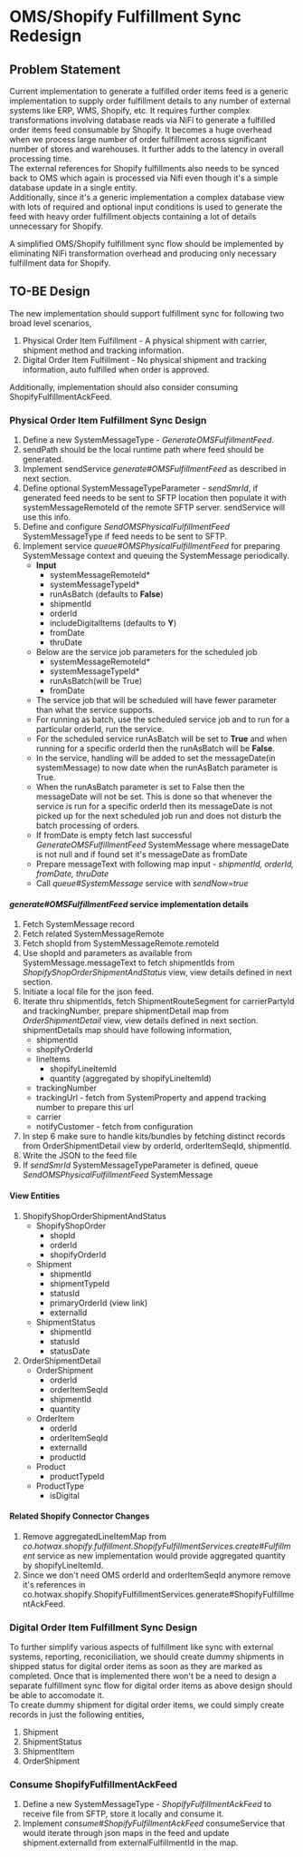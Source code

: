 # OMS/Shopify Fulfillment Sync Redesign

## Problem Statement
Current implementation to generate a fulfilled order items feed is a generic implementation to supply order fulfillment details to any number of external systems like ERP, WMS, Shopify, etc.
It requires further complex transformations involving database reads via NiFi to generate a fulfilled order items feed consumable by Shopify. It becomes a huge overhead when we process large number of order fulfillment across significant number of stores and warehouses.
It further adds to the latency in overall processing time.  
The external references for Shopify fulfillments also needs to be synced back to OMS which again is processed via Nifi even though it's a simple database update in a single entity.  
Additionally, since it's a generic implementation a complex database view with lots of required and optional input conditions is used to generate the feed with heavy order fulfillment objects containing a lot of details unnecessary for Shopify.  

A simplified OMS/Shopify fulfillment sync flow should be implemented by eliminating NiFi transformation overhead and producing only necessary fulfillment data for Shopify.

## TO-BE Design

The new implementation should support fulfillment sync for following two broad level scenarios,
1. Physical Order Item Fulfillment - A physical shipment with carrier, shipment method and tracking information.
2. Digital Order Item Fulfillment - No physical shipment and tracking information, auto fulfilled when order is approved.

Additionally, implementation should also consider consuming ShopifyFulfillmentAckFeed.

### Physical Order Item Fulfillment Sync Design
1. Define a new SystemMessageType - *GenerateOMSFulfillmentFeed*.
2. sendPath should be the local runtime path where feed should be generated.
3. Implement sendService *generate#OMSFulfillmentFeed* as described in next section.
4. Define optional SystemMessageTypeParameter - *sendSmrId*, if generated feed needs to be sent to SFTP location then populate it with systemMessageRemoteId of the remote SFTP server. sendService will use this info.
5. Define and configure *SendOMSPhysicalFulfillmentFeed* SystemMessageType if feed needs to be sent to SFTP.
6. Implement service *queue#OMSPhysicalFulfillmentFeed* for preparing SystemMessage context and queuing the SystemMessage periodically.
   - **Input**
     - systemMessageRemoteId*
     - systemMessageTypeId*
     - runAsBatch (defaults to **False**)
     - shipmentId
     - orderId
     - includeDigitalItems (defaults to **Y**)
     - fromDate
     - thruDate
   - Below are the service job parameters for the scheduled job
     - systemMessageRemoteId*
     - systemMessageTypeId*
     - runAsBatch(will be True)
     - fromDate
   - The service job that will be scheduled will have fewer parameter than what the service supports.
   - For running as batch, use the scheduled service job and to run for a particular orderId, run the service.
   - For the scheduled service runAsBatch will be set to **True** and when running for a specific orderId then the runAsBatch will be **False**.
   - In the service, handling will be added to set the messageDate(in systemMessage) to now date when the runAsBatch parameter is True.
   - When the runAsBatch parameter is set to False then the messageDate will not be set. This is done so that whenever 
     the service is run for a specific orderId then its messageDate is not picked up for the next scheduled job run and does not disturb the batch processing of orders.
   - If fromDate is empty fetch last successful *GenerateOMSFulfillmentFeed* SystemMessage where messageDate is not null and if found set it's messageDate as fromDate
   - Prepare messageText with following map input - *shipmentId, orderId, fromDate, thruDate*
   - Call *queue#SystemMessage* service with *sendNow=true*

#### *generate#OMSFulfillmentFeed* service implementation details
1. Fetch SystemMessage record
2. Fetch related SystemMessageRemote
3. Fetch shopId from SystemMessageRemote.remoteId
4. Use shopId and parameters as available from SystemMessage.messageText to fetch shipmentIds from *ShopifyShopOrderShipmentAndStatus* view, view details defined in next section.
5. Initiate a local file for the json feed.
6. Iterate thru shipmentIds, fetch ShipmentRouteSegment for carrierPartyId and trackingNumber, prepare shipmentDetail map from *OrderShipmentDetail* view, view details defined in next section. shipmentDetails map should have following information,
   - shipmentId
   - shopifyOrderId
   - lineItems
     - shopifyLineItemId
     - quantity (aggregated by shopifyLineItemId)
   - trackingNumber
   - trackingUrl - fetch from SystemProperty and append tracking number to prepare this url
   - carrier
   - notifyCustomer - fetch from configuration
7. In step 6 make sure to handle kits/bundles by fetching distinct records from OrderShipmentDetail view by orderId, orderItemSeqId, shipmentId.
8. Write the JSON to the feed file
9. If *sendSmrId* SystemMessageTypeParameter is defined, queue *SendOMSPhysicalFulfillmentFeed* SystemMessage

#### View Entities
1. ShopifyShopOrderShipmentAndStatus
   - ShopifyShopOrder
     - shopId
     - orderId
     - shopifyOrderId
   - Shipment
     - shipmentId
     - shipmentTypeId
     - statusId
     - primaryOrderId (view link)
     - externalId
   - ShipmentStatus
     - shipmentId
     - statusId
     - statusDate
2. OrderShipmentDetail
   - OrderShipment
     - orderId
     - orderItemSeqId
     - shipmentId
     - quantity
   - OrderItem
     - orderId
     - orderItemSeqId
     - externalId
     - productId
   - Product
     - productTypeId
   - ProductType
     - isDigital

#### Related Shopify Connector Changes
1. Remove aggregatedLineItemMap from *co.hotwax.shopify.fulfillment.ShopifyFulfillmentServices.create#Fulfillment* service as new implementation would provide aggregated quantity by shopifyLineItemId.
2. Since we don't need OMS orderId and orderItemSeqId anymore remove it's references in co.hotwax.shopify.ShopifyFulfillmentServices.generate#ShopifyFulfillmentAckFeed.

### Digital Order Item Fulfillment Sync Design
To further simplify various aspects of fulfillment like sync with external systems, reporting, reconiciliation, we should create dummy shipments in shipped status for digital order items as soon as they are marked as completed. Once that is implemented there won't be a need to design a separate fulfillment sync flow for digital order items as above design should be able to accomodate it.  
To create dummy shipment for digital order items, we could simply create records in just the following entities,
1. Shipment
2. ShipmentStatus
3. ShipmentItem
4. OrderShipment

### Consume ShopifyFulfillmentAckFeed
1. Define a new SystemMessageType - *ShopifyFulfillmentAckFeed* to receive file from SFTP, store it locally and consume it.
2. Implement *consume#ShopifyFulfillmentAckFeed* consumeService that would iterate through json maps in the feed and update shipment.externalId from externalFulfillmentId in the map. 
